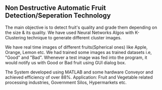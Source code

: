 ## Non Destructive Automatic Fruit Detection/Seperation Technology

The main objective is to detect fruit's quality and grade them depending on the size & its quality. We have used Neural Networks Algos with K-Clustering technique to generate different cluster images.

We have real time images of different fruits(Spherical ones) like Apple, Orange, Lemon etc. We had trained some images as trained datasets i.e, "Good" and "Bad". Whenever a test image was fed into the program, it would notify us with Good or Bad fruit using GUI dialog box.

The System developed using MATLAB and some hardware Conveyor and achieved efficiency of over 88%. Application: Fruit and Vegetable related processing industries, Government Silos, Hypermarkets etc.
